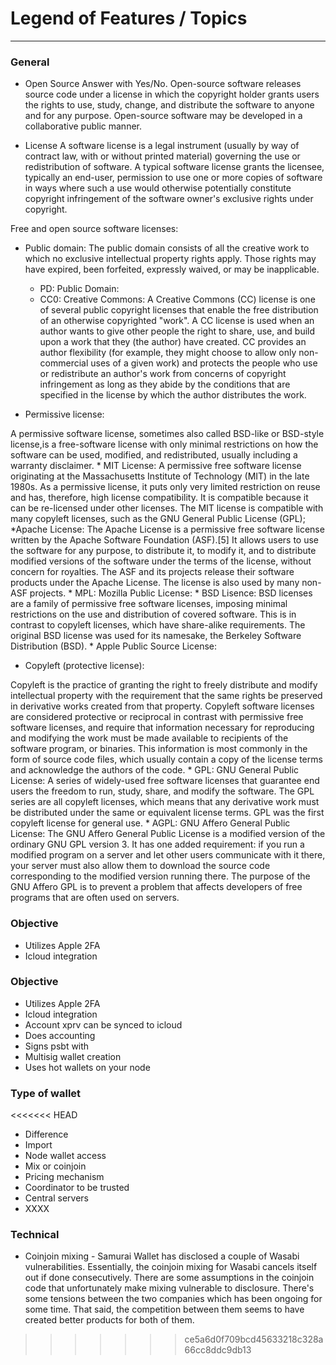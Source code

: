 # Legend of Features / Topics

---

### General

* Open Source
Answer with Yes/No. 
Open-source software releases source code under a license in which the copyright holder grants users the rights to use, study, change, and distribute the software to anyone and for any purpose. Open-source software may be developed in a collaborative public manner.

* License
A software license is a legal instrument (usually by way of contract law, with or without printed material) governing the use or redistribution of software. A typical software license grants the licensee, typically an end-user, permission to use one or more copies of software in ways where such a use would otherwise potentially constitute copyright infringement of the software owner's exclusive rights under copyright.

Free and open source software licenses:

- Public domain:
The public domain consists of all the creative work to which no exclusive intellectual property rights apply. Those rights may have expired, been forfeited, expressly waived, or may be inapplicable.
	* PD: Public Domain:
	* CC0: Creative Commons:
	A Creative Commons (CC) license is one of several public copyright licenses that enable the free distribution of an otherwise copyrighted "work". A CC license is used when an author wants to give other people the right to share, use, and build upon a work that they (the author) have created. CC provides an author flexibility (for example, they might choose to allow only non-commercial uses of a given work) and protects the people who use or redistribute an author's work from concerns of copyright infringement as long as they abide by the conditions that are specified in the license by which the author distributes the work.

- Permissive license:

A permissive software license, sometimes also called BSD-like or BSD-style license,is a free-software license with only minimal restrictions on how the software can be used, modified, and redistributed, usually including a warranty disclaimer. 
	* MIT License:
	A permissive free software license originating at the Massachusetts Institute of Technology (MIT) in the late 1980s. As a permissive license, it puts only very limited restriction on reuse and has, therefore, high license compatibility. It is compatible because it can be re-licensed under other licenses. The MIT license is compatible with many copyleft licenses, such as the GNU General Public License (GPL); 
	*Apache License:
	The Apache License is a permissive free software license written by the Apache Software Foundation (ASF).[5] It allows users to use the software for any purpose, to distribute it, to modify it, and to distribute modified versions of the software under the terms of the license, without concern for royalties. The ASF and its projects release their software products under the Apache License. The license is also used by many non-ASF projects.
	* MPL: Mozilla Public License:
	* BSD Lisence:
	BSD licenses are a family of permissive free software licenses, imposing minimal restrictions on the use and distribution of covered software. This is in contrast to copyleft licenses, which have share-alike requirements. The original BSD license was used for its namesake, the Berkeley Software Distribution (BSD).
	* Apple Public Source License:

- Copyleft (protective license):

Copyleft is the practice of granting the right to freely distribute and modify intellectual property with the requirement that the same rights be preserved in derivative works created from that property. 
Copyleft software licenses are considered protective or reciprocal in contrast with permissive free software licenses, and require that information necessary for reproducing and modifying the work must be made available to recipients of the software program, or binaries. This information is most commonly in the form of source code files, which usually contain a copy of the license terms and acknowledge the authors of the code.
	* GPL: GNU General Public License:
	A series of widely-used free software licenses that guarantee end users the freedom to run, study, share, and modify the software. The GPL series are all copyleft licenses, which means that any derivative work must be distributed under the same or equivalent license terms. GPL was the first copyleft license for general use.
	* AGPL: GNU Affero General Public License:
	 The GNU Affero General Public License is a modified version of the ordinary GNU GPL version 3. It has one added requirement: if you run a modified program on a server and let other users communicate with it there, your server must also allow them to download the source code corresponding to the modified version running there.
	 The purpose of the GNU Affero GPL is to prevent a problem that affects developers of free programs that are often used on servers.

### Objective
* Utilizes Apple 2FA
* Icloud integration


### Objective
* Utilizes Apple 2FA
* Icloud integration
* Account xprv can be synced to icloud
* Does accounting
* Signs psbt with
* Multisig wallet creation
* Uses hot wallets on your node

### Type of wallet
<<<<<<< HEAD
* Difference
* Import
* Node wallet access
* Mix or coinjoin
* Pricing mechanism
* Coordinator to be trusted
* Central servers
* XXXX

### Technical
 *  Coinjoin mixing - Samurai Wallet has disclosed a couple of Wasabi vulnerabilities. Essentially, the coinjoin mixing for Wasabi cancels itself out if done consecutively. There are some assumptions in the coinjoin code that unfortunately make mixing vulnerable to disclosure. There's some tensions between the two companies which has been ongoing for some time. That said, the competition between them seems to have created better products for both of them.
>>>>>>> ce5a6d0f709bcd45633218c328a66cc8ddc9db13
